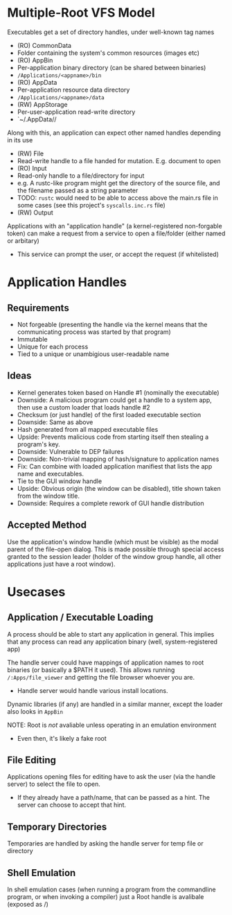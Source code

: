 Multiple-Root VFS Model
====

Executables get a set of directory handles, under well-known tag names
- (RO) CommonData
 - Folder containing the system's common resources (images etc)
- (RO) AppBin
 - Per-application binary directory (can be shared between binaries)
 - `/Applications/<appname>/bin`
- (RO) AppData
 - Per-application resource data directory
 - `/Applications/<appname>/data`
- (RW) AppStorage
 - Per-user-application read-write directory
 - `~/.AppData/<appname>/


Along with this, an application can expect other named handles depending in its use
- (RW) File
 - Read-write handle to a file handed for mutation. E.g. document to open
- (RO) Input
 - Read-only handle to a file/directory for input
 - e.g. A rustc-like program might get the directory of the source file, and the filename passed as a string parameter 
 - TODO: `rustc` would need to be able to access above the main.rs file in some cases (see this project's `syscalls.inc.rs` file)
- (RW) Output

Applications with an "application handle" (a kernel-registered non-forgable token) can make a request from a service to open a file/folder (either named or arbitary)
- This service can prompt the user, or accept the request (if whitelisted)


Application Handles
==================

Requirements
------------
- Not forgeable (presenting the handle via the kernel means that the communicating process was started by that program)
- Immutable
- Unique for each process
- Tied to a unique or unambigious user-readable name

Ideas
-----
- Kernel generates token based on Handle #1 (nominally the executable)
 - Downside: A malicious program could get a handle to a system app, then use a custom loader that loads handle #2
- Checksum (or just handle) of the first loaded executable section
 - Downside: Same as above
- Hash generated from all mapped executable files
 - Upside: Prevents malicious code from starting itself then stealing a program's key.
 - Downside: Vulnerable to DEP failures
 - Downside: Non-trivial mapping of hash/signature to application names
  - Fix: Can combine with loaded application manifiest that lists the app name and executables.
- Tie to the GUI window handle
 - Upside: Obvious origin (the window can be disabled), title shown taken from the window title.
 - Downside: Requires a complete rework of GUI handle distribution

Accepted Method
---------------

Use the application's window handle (which must be visible) as the modal parent of the file-open dialog. This is made possible
through special access granted to the session leader (holder of the window group handle, all other applications just have a root window).

Usecases
====

Application / Executable Loading
--------------------------------

A process should be able to start any application in general. This implies that any process can read any application binary (well, system-registered app)

The handle server could have mappings of application names to root binaries (or basically a $PATH it used). This allows running `/:Apps/file_viewer` and getting the file browser whoever you are.
- Handle server would handle various install locations.

Dynamic libraries (if any) are handled in a similar manner, except the loader also looks in `AppBin`

NOTE: Root is _not_ avaliable unless operating in an emulation environment
- Even then, it's likely a fake root


File Editing
------------
Applications opening files for editing have to ask the user (via the handle server) to select the file to open.
- If they already have a path/name, that can be passed as a hint. The server can choose to accept that hint.


Temporary Directories
---------------------

Temporaries are handled by asking the handle server for temp file or directory


Shell Emulation
---------------

In shell emulation cases (when running a program from the commandline program, or when invoking a compiler) just a Root handle is avalibale (exposed as /)

